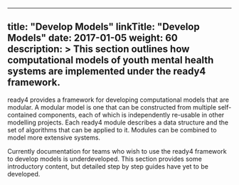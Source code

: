 
---
title: "Develop Models"
linkTitle: "Develop Models"
date: 2017-01-05
weight: 60
description: >
  This section outlines how computational models of youth mental health systems are implemented under the ready4 framework.
---

ready4 provides a framework for developing computational models that are modular. A modular model is one that can be constructed from multiple self-contained components, each of which is independently re-usable in other modelling projects. Each ready4 module describes a data structure and the set of algorithms that can be applied to it. Modules can be combined to model more extensive systems. 

Currently documentation for teams who wish to use the ready4 framework to develop models is underdeveloped. This section provides some introductory content, but detailed step by step guides have yet to be developed.

